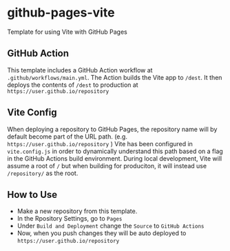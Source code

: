 # github-pages-vite
Template for using Vite with GitHub Pages

## GitHub Action
This template includes a GitHub Action workflow at `.github/workflows/main.yml`. The Action builds the Vite app to `/dest`. It then deploys the contents of `/dest` to production at `https://user.github.io/repository` 

## Vite Config
When deploying a repository to GitHub Pages, the repository name will by default become part of the URL path. (e.g. `https://user.github.io/repository` ) Vite has been configured in `vite.config.js` in order to dynamically understand this path based on a flag in the GitHub Actions build environment. During local development, Vite will assume a root of `/` but when building for produciton, it will instead use `/repository/` as the root.

## How to Use
- Make a new repository from this template. 
- In the Rpository Settings, go to `Pages`
- Under `Build and Deployment` change the `Source` to `GitHub Actions`
- Now, when you push changes they will be auto deployed to `https://user.github.io/repository`
